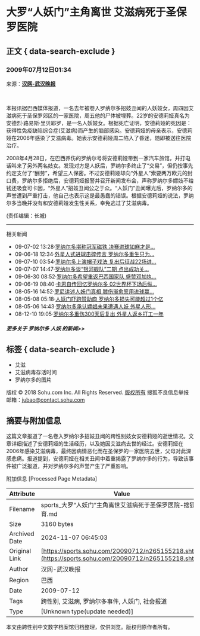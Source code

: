 # 大罗“人妖门”主角离世 艾滋病死于圣保罗医院

## 正文 { data-search-exclude }


### 2009年07月12日01:34 

来源：**[汉网-武汉晚报](https://cjmp.cnhan.com/whwb/html/2009-07/12/content_1663376.htm)**

&nbsp;

本报讯据巴西媒体报道，一名去年被卷入罗纳尔多招妓丑闻的人妖妓女，周四因艾滋病死于圣保罗郊区的一家医院，周五他的尸体被埋葬。22岁的安德莉娅真名为安德烈·路易斯·里贝耶罗，是一名人妖妓女。根据死亡证明，安德莉娅的死因是：获得性免疫缺陷综合症(艾滋病)而产生的脑部感染。安德莉娅的母亲表示，安德莉娅在2006年感染了艾滋病毒。她表示安德莉娅周二陷入了昏迷，随即被送往医院治疗。

2008年4月28日，在巴西养伤的罗纳尔号将安德莉娅带到一家汽车旅馆，并打电话叫来了另外两名妓女。发现对方是人妖后，罗纳尔多终止了“交易”，但仍按事先约定支付了“酬劳”，希望三人保密。不过安德莉娅却向“外星人”索要两万欧元的封口费，罗纳尔多拒绝后，安德莉娅报警并召开新闻发布会，声称罗纳尔多嫖妓不给钱还吸食可卡因，“外星人”招妓丑闻公之于众。“人妖门”丑闻曝光后，罗纳尔多的声誉遭到严重打击，他自己也表示这是最愚蠢的错误。根据安德莉娅的说法，罗纳尔多当晚并没有和安德莉娅发生性关系，幸免逃过了艾滋病毒。

(责任编辑：长城)

---

相关新闻
- 09-07-02 13:28·[罗纳尔多堪称冠军磁铁 决赛进球如麻才是...](https://sports.sohu.com/20090702/n264929818.shtml)
- 09-06-18 12:34·[外星人式进球击碎传言 罗纳尔多重生只为...](https://sports.sohu.com/20090618/n264607675.shtml)
- 09-07-10 03:54·[罗纳尔多上演帽子戏法 复出后征战22场进...](https://sports.sohu.com/20090710/n265113007.shtml)
- 09-07-07 14:47·[罗纳尔多谈“银河舰队”二期 点出成功关...](https://sports.sohu.com/20090707/n265048982.shtml)
- 09-06-30 08:52·[罗纳尔多希望重返巴西国家队 盛赞邓加执...](https://sports.sohu.com/20090630/n264859154.shtml)
- 09-06-19 08:40·[卡恩自传回忆罗纳尔多 02世界杯下场后纵...](https://sports.sohu.com/20090619/n264620361.shtml)
- 08-05-16 14:52·[罗尼讲述人妖门真相 膝伤渐愈誓用进球赢...](https://sports.sohu.com/20080516/n256903153.shtml)
- 08-05-08 05:18·[人妖门吓跑赞助商 罗纳尔多损失可能超过1个亿](https://sports.sohu.com/20080508/n256724931.shtml)
- 08-05-06 14:43·[罗纳尔多承认嫖娼未果遭遇人妖 外星人形...](https://sports.sohu.com/20080506/n256694845.shtml)
- 08-12-10 19:05·[罗纳尔多重伤300天后复出 外星人返乡打工一年](https://sports.sohu.com/20081210/n261134768.shtml)

##### 更多关于 **罗纳尔多 人妖** 的新闻>>

## 标签 { data-search-exclude }
- 艾滋
- 艾滋病毒存活时间
- 罗纳尔多的图片

版权 © 2018 Sohu.com Inc. All Rights Reserved. 
[版权所有](https://corp.sohu.com/s2007/copyright/) 
搜狐不良信息举报邮箱：[jubao@contact.sohu.com](mailto:jubao@contact.sohu.com)

## 摘要与附加信息

<!-- tcd_abstract -->
这篇文章报道了一名卷入罗纳尔多招妓丑闻的跨性别妓女安德莉娅的逝世情况。文章详细描述了安德莉娅的生活经历，以及她因艾滋病去世的经过。安德莉娅在2006年感染艾滋病毒，最终因病情恶化而在圣保罗的一家医院去世，父母对此深感悲痛。报道提到，安德莉娅在相关丑闻中着重揭露了罗纳尔多的行为，导致该事件被广泛报道，并对罗纳尔多的声誉产生了严重影响。
<!-- tcd_abstract_end -->

附加信息 [Processed Page Metadata]

| Attribute       | Value                                  |
|-----------------|----------------------------------------|
| Filename        | sports_大罗“人妖门”主角离世艾滋病死于圣保罗医院-搜狐体育.md                             |
| Size            | 3160 bytes                           |
| Archived Date   | 2024-11-07 06:45:03                             |
| Original Link   | [https://sports.sohu.com/20090712/n265155218.shtml](https://sports.sohu.com/20090712/n265155218.shtml)                       |
| Author          | 汉网-武汉晚报                               |
| Region          | 巴西                               |
| Date            | 2009-07-12                                 |
| Tags            | 跨性别, 艾滋病, 罗纳尔多事件, 人妖门, 社会报道                                 |
| Type            | [Unknown type(update needed)]                                 |
<!-- tcd_table_end -->

本文由跨性别中文数字档案馆归档整理，仅供浏览。版权归原作者所有。

